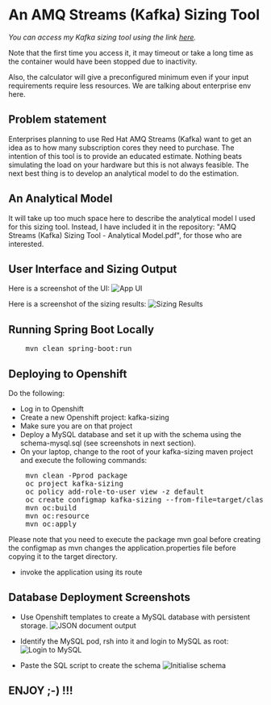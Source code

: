 # An AMQ Streams (Kafka) Sizing Tool

_You can access my Kafka sizing tool using the link 
[here](https://kafkasizing.azurewebsites.net/size?)._

Note that the first time you access it, it may timeout or take a long time as the container would have been stopped due to inactivity.

Also, the calculator will give a preconfigured minimum even if your input requirements require less resources. We are talking about enterprise env here.


## Problem statement
Enterprises planning to use Red Hat AMQ Streams (Kafka) want to get an idea as to how many subscription cores they need to purchase. The intention of this tool is to provide an educated estimate. Nothing beats simulating the load on your hardware but this is not always feasible. The next best thing is to develop an analytical model to do the estimation.


## An Analytical Model
It will take up too much space here to describe the analytical model I used for this sizing tool. Instead, I have included it in the repository: "AMQ Streams (Kafka) Sizing Tool - Analytical Model.pdf", for those who are interested. 

## User Interface and Sizing Output
Here is a screenshot of the UI:
![App UI](images/sizingParameters.png "APP UI")

Here is a screenshot of the sizing results:
![Sizing Results](images/sizingResults.png "Sizing Results")

## Running Spring Boot Locally
<pre>
    mvn clean spring-boot:run
</pre>

## Deploying to Openshift
Do the following:
* Log in to Openshift
* Create a new Openshift project: kafka-sizing
* Make sure you are on that project
* Deploy a MySQL database and set it up with the schema using the schema-mysql.sql (see screenshots in next section).
* On your laptop, change to the root of your kafka-sizing maven project and execute the following commands:
<pre>
	mvn clean -Pprod package
	oc project kafka-sizing
	oc policy add-role-to-user view -z default
	oc create configmap kafka-sizing --from-file=target/classes/application.properties
	mvn oc:build
	mvn oc:resource
	mvn oc:apply
</pre>

Please note that you need to execute the package mvn goal before creating the configmap as mvn changes the application.properties file before copying it to the target directory.
* invoke the application using its route


## Database Deployment Screenshots
* Use Openshift templates to create a MySQL database with persistent storage.
![JSON document output](images/pd-database.png "Create MySQL database")

* Identify the MySQL pod, rsh into it and login to MySQL as root:
![Login to MySQL](images/pd-mysql.png "Login to MySQL")

* Paste the SQL script to create the schema
![Initialise schema](images/pd-mysql2.png "Initialise schema")

## ENJOY ;-) !!! 
